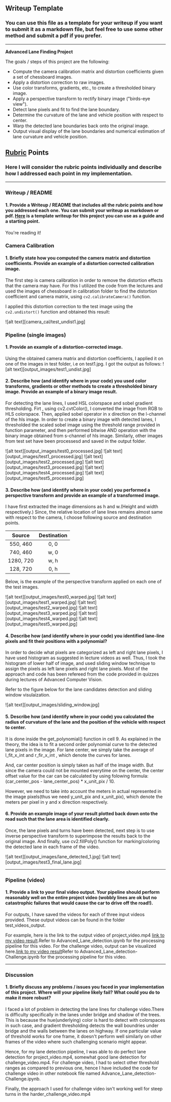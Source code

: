## Writeup Template

### You can use this file as a template for your writeup if you want to submit it as a markdown file, but feel free to use some other method and submit a pdf if you prefer.

---

**Advanced Lane Finding Project**

The goals / steps of this project are the following:

* Compute the camera calibration matrix and distortion coefficients given a set of chessboard images.
* Apply a distortion correction to raw images.
* Use color transforms, gradients, etc., to create a thresholded binary image.
* Apply a perspective transform to rectify binary image ("birds-eye view").
* Detect lane pixels and fit to find the lane boundary.
* Determine the curvature of the lane and vehicle position with respect to center.
* Warp the detected lane boundaries back onto the original image.
* Output visual display of the lane boundaries and numerical estimation of lane curvature and vehicle position.

[//]: # (Image References)

[image1]: ./examples/undistort_output.png "Undistorted"
[image2]: ./test_images/test1.jpg "Road Transformed"
[image3]: ./examples/binary_combo_example.jpg "Binary Example"
[image4]: ./examples/warped_straight_lines.jpg "Warp Example"
[image5]: ./examples/color_fit_lines.jpg "Fit Visual"
[image6]: ./examples/example_output.jpg "Output"
[video1]: ./project_video.mp4 "Video"

## [Rubric](https://review.udacity.com/#!/rubrics/571/view) Points

### Here I will consider the rubric points individually and describe how I addressed each point in my implementation.  

---

### Writeup / README

#### 1. Provide a Writeup / README that includes all the rubric points and how you addressed each one.  You can submit your writeup as markdown or pdf.  [Here](https://github.com/udacity/CarND-Advanced-Lane-Lines/blob/master/writeup_template.md) is a template writeup for this project you can use as a guide and a starting point.  

You're reading it!

### Camera Calibration

#### 1. Briefly state how you computed the camera matrix and distortion coefficients. Provide an example of a distortion corrected calibration image.

The first step is camera calibration in order to remove the distortion effects that the camera may have. For this I utilized the code from the lectures and used the images of chessboard in calibration folder to find the distortion coefficient and camera matrix, using `cv2.calibrateCamera()` function.
 
I applied this distortion correction to the test image using the `cv2.undistort()` function and obtained this result: 

![alt text][camera_cal/test_undist1.jpg]

### Pipeline (single images)

#### 1. Provide an example of a distortion-corrected image.

Using the obtained camera matrix and distortion coefficients, I applied it on one of the images in test folder, i.e on test1.jpg. I got the output as follows:
![alt text][output_images/test1_undist.jpg]

#### 2. Describe how (and identify where in your code) you used color transforms, gradients or other methods to create a thresholded binary image.  Provide an example of a binary image result.

For detecting the lane lines, I used HSL colorspace and sobel gradient thresholding. Firt , using cv2.cvtColor(), I converted the image from RGB to HLS colorspace. Then, applied sobel operator in x direction on the l-channel of the hls image. In order to create a binary image with detected lanes, I thresholded the scaled sobel image using the threshold range provided in function parameter, and then performed bitwise AND operation with the binary image obtained from s-channel of hls image. Similarly, other images from test set have been processesd and saved in the output folder.

![alt text][output_images/test0_processed.jpg]
![alt text][output_images/test1_processed.jpg]
![alt text][output_images/test2_processed.jpg]
![alt text][output_images/test3_processed.jpg]
![alt text][output_images/test4_processed.jpg]
![alt text][output_images/test5_processed.jpg]

#### 3. Describe how (and identify where in your code) you performed a perspective transform and provide an example of a transformed image.

I have first extracted the image dimensions as h and w.(Height and width respectively.) Since, the relative location of lane lines remains almost same with respect to the camera, I choose following source and destination points.


| Source        | Destination   | 
|:-------------:|:-------------:| 
| 550, 460      | 0, 0          | 
| 740, 460      | w, 0          |
| 1280, 720     | w, h          |
| 128, 720      | 0, h          |

Below, is the example of the perspective transform applied on each one of the test images.

![alt text][output_images/test0_warped.jpg]
![alt text][output_images/test1_warped.jpg]
![alt text][output_images/test2_warped.jpg]
![alt text][output_images/test3_warped.jpg]
![alt text][output_images/test4_warped.jpg]
![alt text][output_images/test5_warped.jpg]

#### 4. Describe how (and identify where in your code) you identified lane-line pixels and fit their positions with a polynomial?

In order to decide what pixels are categorized as left and right lane pixels, I have used histogram as suggested in lecture videos as well. Thus, I took the histogram of lower half of image, and used sliding window technique to assign the pixels as left lane pixels and right lane pixels. Most of the approach and code has been refereed from the code provided in quizzes during lectures of Advanced Computer Vision.

Refer to the figure below for the lane candidates detection and sliding window visulaization.

![alt text][output_images/sliding_window.jpg]

#### 5. Describe how (and identify where in your code) you calculated the radius of curvature of the lane and the position of the vehicle with respect to center.

It is done inside the get_polynomial() function in cell 9. As explained in the theory, the idea is to fit a second order polynomial curve to the detected lane pixels in the image. For lane center, we simply take the average of l_fit_x_int and r_fir_x_int , which denote the curves for lanes. 

And, car center position is simply taken as half of the image width. But since the camera could not be mounted everytime on the center, the center offset value for the car can be calculated by using folowing formula: (car_center_pos - lane_center_pos) * x_unit_pix / 10.

However, we need to take into account the meters in actual represented in the image pixels(thus we need y_unit_pix and x_unit_pix), which denote the meters per pixel in y and x direction respectively.

#### 6. Provide an example image of your result plotted back down onto the road such that the lane area is identified clearly.

Once, the lane pixels and turns have been detected, next step is to use inverse perspective transform to superimpose the results back to the original image. And finally, use cv2.fillPoly() function for marking/coloring the detected lane in each frame of the video. 

![alt text][output_images/lane_detected_1.jpg]
![alt text][output_images/test3_final_lane.jpg]

---

### Pipeline (video)

#### 1. Provide a link to your final video output.  Your pipeline should perform reasonably well on the entire project video (wobbly lines are ok but no catastrophic failures that would cause the car to drive off the road!).

For outputs, I have saved the videos for each of three input videos provided. These output videos can be found in the folder test_videos_output. 

For example, here is the link to the output video of project_video.mp4 [link to my video result](./test_videos_output/project_video.mp4).Refer to Advanced_Lane_detection.ipynb for the processing pipeline for this video.
For the challenge video, output can be visualized here.[link to my video result](./test_videos_output/challenge_video.mp4)Refer to Advanced_Lane_detection-Challenge.ipynb for the processing pipeline for this video.

---

### Discussion

#### 1. Briefly discuss any problems / issues you faced in your implementation of this project.  Where will your pipeline likely fail?  What could you do to make it more robust?

I faced a lot of problem in detecting the lane lines for challenge video.There is difficulty specifically in the lanes under bridge and shadow of the trees. This is because the hue(underlying) color is hard to detect with colorspaces in such case, and gradient thresholding detects the wall boundries under bridge and the walls between the lanes on highway. If one particular value of threshold works for one frame, it doesn't perform well similarly on other frames of the video where such challenging scenario might appear.

Hence, for my lane detection pipeline, I was able to do perfect lane detection for project_video.mp4, somewhat good lane detection for challenge_video.mp4. For challenge video, I had to select other threshold ranges as compared to previous one, hence I have included the code for challenge video in other notebook file named Advance_Lane_detection-Challenge.ipynb. 

Finally, the approach I used for challenge video isn't working well for steep turns in the harder_challenge_video.mp4
